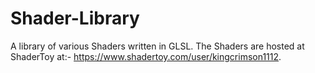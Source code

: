 # Shader-Library
A library of various Shaders written in GLSL. The Shaders are hosted at ShaderToy at:- https://www.shadertoy.com/user/kingcrimson1112.
